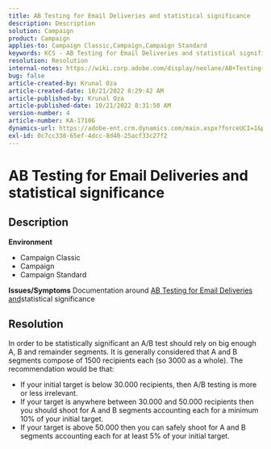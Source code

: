 ```yaml
---
title: AB Testing for Email Deliveries and statistical significance
description: Description
solution: Campaign
product: Campaign
applies-to: Campaign Classic,Campaign,Campaign Standard
keywords: KCS - AB Testing for Email Deliveries and statistical significance
resolution: Resolution
internal-notes: https://wiki.corp.adobe.com/display/neolane/AB+Testing+for+Email+Deliveries
bug: false
article-created-by: Krunal Oza
article-created-date: 10/21/2022 8:29:42 AM
article-published-by: Krunal Oza
article-published-date: 10/21/2022 8:31:50 AM
version-number: 4
article-number: KA-17106
dynamics-url: https://adobe-ent.crm.dynamics.com/main.aspx?forceUCI=1&pagetype=entityrecord&etn=knowledgearticle&id=fa5ed781-1a51-ed11-bba2-0022480867fb
exl-id: 0c7cc338-65ef-4dcc-8d40-25acf33c27f2
---
```

# AB Testing for Email Deliveries and statistical significance

## Description

<b>Environment</b>
- Campaign Classic
- Campaign
- Campaign Standard



<b>Issues/Symptoms</b>
Documentation around [AB Testing for Email Deliveries and](https://wiki.corp.adobe.com/display/neolane/AB+Testing+for+Email+Deliveries)statistical significance


## Resolution


In order to be statistically significant an A/B test should rely on big enough A, B and remainder segments. It is generally considered that A and B segments compose of 1500 recipients each (so 3000 as a whole). The recommendation would be that:

- If your initial target is below 30.000 recipients, then A/B testing is more or less irrelevant.
- If your target is anywhere between 30.000 and 50.000 recipients then you should shoot for A and B segments accounting each for a minimum 10% of your initial target.
- If your target is above 50.000 then you can safely shoot for A and B segments accounting each for at least 5% of your initial target.
